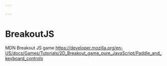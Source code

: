 ```yaml
---

---
```

# BreakoutJS
MDN Breakout JS game
https://developer.mozilla.org/en-US/docs/Games/Tutorials/2D_Breakout_game_pure_JavaScript/Paddle_and_keyboard_controls